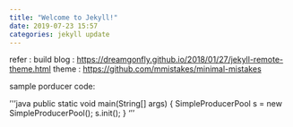 ```yaml
---
title: "Welcome to Jekyll!"
date: 2019-07-23 15:57
categories: jekyll update
---
```


refer : 
build blog : https://dreamgonfly.github.io/2018/01/27/jekyll-remote-theme.html
theme : https://github.com/mmistakes/minimal-mistakes

sample porducer code:


​’'’java 
public static void main(String[] args) {
		SimpleProducerPool s = new SimpleProducerPool();
		s.init();
	}
​‘’’

